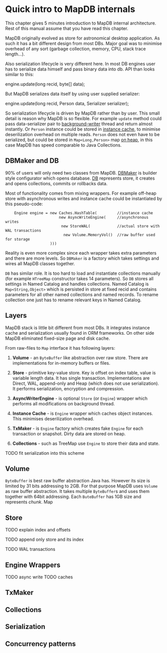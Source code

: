 Quick intro to MapDB internals
==============================

This chapter gives 5 minutes introduction to MapDB internal architecture. Rest of this
manual assume that you have read this chapter.

MapDB originally evolved as store for astronomical desktop application. As such it has
a bit different design from most DBs. Major goal was to minimise overhead of any sort
(garbage collection, memory, CPU, stack trace length...).

Also serialization lifecycle is very different here. In most DB engines user has to serialize
data himself and pass binary data into db. API than looks similar to this:

   engine.update(long recid, byte[] data);

But MapDB serializes data itself by using user supplied serializer:

   engine.update(long recid, Person data, Serializer<Person> serializer);

So serialization lifecycle is driven by MapDB rather than by user. This small detail is reason
why MapDB is so flexible. For example `update` method could pass data-serializer pair to
[background-writer](http://www.mapdb.org/apidocs/org/mapdb/AsyncWriteEngine.html)
thread and return almost instantly. Or `Person` instance could be stored in
[instance cache](http://www.mapdb.org/apidocs/org/mapdb/Caches.html), to minimise
deserilization overhead on multiple reads. `Person` does not even have to be
serialized, but could be stored in `Map<Long,Person>` map
[on heap](http://www.mapdb.org/apidocs/org/mapdb/StoreHeap.html), in this case
MapDB has speed comparable to Java Collections.


DBMaker and DB
---------------

90% of users will only need two classes from MapDB. [DBMaker](http://www.mapdb.org/apidocs/org/mapdb/DBMaker.html)
is builder style configurator which opens database.
[DB](http://www.mapdb.org/apidocs/org/mapdb/DB.html) represents store, it creates and opens collections, commits
or rollbacks data.

Most of functionality comes from mixing wrappers. For example off-heap store with asynchronous writes
and instance cache could be instantiated by this pseudo-code:
```
    Engine engine = new Caches.HashTable(         //instance cache
                        new AsyncWriteEngine(     //asynchronous writes
                         new StoreWAL(            //actual store with WAL transactions
                          new Volume.MemoryVol()  //raw buffer used for storage
                    )))
```

Reality is even more complex since each wrapper takes extra parameters and there are more levels.
So `DBMaker` is a factory which takes settings and wires all MapDB classes together.

`DB` has similar role. It is too hard to load and instantiate collections manually (for example
`HTreeMap` constructor takes 14 parameters). So `DB` stores all settings in Named Catalog and
handles collections. Named Catalog is `Map<String,Object>` which is persisted in store at fixed
recid and contains parameters for all other named collections and named records. To rename collection
one just has to rename relevant keys in Named Catalog.


Layers
------

MapDB stack is little bit different from most DBs.
It integrates instance cache and serialization usually found in ORM frameworks.
On other side MapDB eliminated fixed-size page and disk cache.

From raw-files to `Map` interface it has following layers:

 1) **Volume** - an `ByteBuffer` like abstraction over raw store. There are implementations for
 in-memory buffers or files.

 2) **Store** - primitive key-value store. Key is offset on index table, value is variable length data.
    It has single transaction. Implementations are Direct, WAL, append-only and
    Heap (which does not use serialization). It performs serialization, encryption and compression.

 3) **AsyncWriterEngine** - is optional `Store` (or `Engine`) wrapper which performs all modifications
    on background thread.

 4) **Instance Cache** - is `Engine` wrapper which caches object instances. This minimises deserilization overhead.

 5) **TxMaker** - is `Engine` factory which creates fake `Engine` for each transaction or snapshot. Dirty
    data are stored on heap.

 6) **Collections** - such as TreeMap use `Engine` to store their data and state.

TODO fit serialization into this scheme


Volume
---------
`ByteBuffer` is best raw buffer abstraction Java has. However its size is limited by 31 bits addressing to 2GB.
For that purpose MapDB uses `Volume` as raw buffer abstraction. It takes multiple `ByteBuffer`s and uses them
together with 64bit addressing. Each `ButeBuffer` has 1GB size and represents *chunk*.
Map

Store
--------

TODO explain index and offsets

TODO append only store and its index

TODO WAL transactions

Engine Wrappers
----------------
TODO async write
TODO caches

TxMaker
-------


Collections
------


Serialization
------------


Concurrency patterns
---------------------






